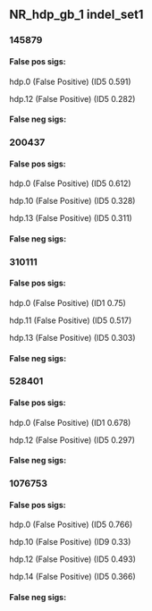 ## NR_hdp_gb_1 indel_set1



### 145879

#### False pos sigs:

hdp.0 (False Positive) (ID5 0.591)

hdp.12 (False Positive) (ID5 0.282)

#### False neg sigs:




### 200437

#### False pos sigs:

hdp.0 (False Positive) (ID5 0.612)

hdp.10 (False Positive) (ID5 0.328)

hdp.13 (False Positive) (ID5 0.311)

#### False neg sigs:




### 310111

#### False pos sigs:

hdp.0 (False Positive) (ID1 0.75)

hdp.11 (False Positive) (ID5 0.517)

hdp.13 (False Positive) (ID5 0.303)

#### False neg sigs:




### 528401

#### False pos sigs:

hdp.0 (False Positive) (ID1 0.678)

hdp.12 (False Positive) (ID5 0.297)

#### False neg sigs:




### 1076753

#### False pos sigs:

hdp.0 (False Positive) (ID5 0.766)

hdp.10 (False Positive) (ID9 0.33)

hdp.12 (False Positive) (ID5 0.493)

hdp.14 (False Positive) (ID5 0.366)

#### False neg sigs:



